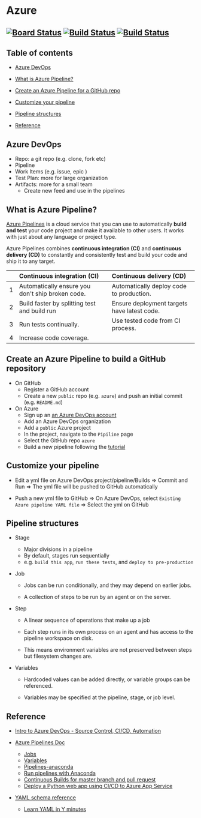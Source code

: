 
# Azure
[![Board Status](https://dev.azure.com/dj-azure/36a60840-a111-4d3e-9c86-8f2e7ca54333/8daccbf9-d4b9-4419-9bc8-5c14e6d7ed47/_apis/work/boardbadge/6115b2ba-9d24-4833-b573-e04d19352cd7)](https://dev.azure.com/dj-azure/36a60840-a111-4d3e-9c86-8f2e7ca54333/_boards/board/t/8daccbf9-d4b9-4419-9bc8-5c14e6d7ed47/Microsoft.RequirementCategory)
[![Build Status](https://dev.azure.com/dj-azure/dao1/_apis/build/status/dj-application.azure?branchName=master)](https://dev.azure.com/dj-azure/dao1/_build/latest?definitionId=1&branchName=master)   [![Build Status](https://dev.azure.com/dj-azure/dao1/_apis/build/status/dj-application.azure%20(3)?branchName=master)](https://dev.azure.com/dj-azure/dao1/_build/latest?definitionId=5&branchName=master)
---

## Table of contents

- [Azure DevOps](#devops)

- [What is Azure Pipeline?](#azure)

- [Create an Azure Pipeline for a GitHub repo](#github)

- [Customize your pipeline](#customize)

- [Pipeline structures](#structure)

- [Reference](#ref)



## Azure DevOps
 * Repo: a git repo (e.g. clone, fork etc)
 * Pipeline
 * Work Items (e.g. issue, epic )
 * Test Plan: more for large organization
 * Artifacts: more for a small team
   * Create new feed and use in the pipelines


## What is Azure Pipeline?

[Azure Pipelines](https://docs.microsoft.com/en-us/azure/devops/pipelines/get-started/what-is-azure-pipelines?view=azure-devops) is a cloud service that you can use to automatically **build and test** your code project and make it available to other users. It works with just about any language or project type.

Azure Pipelines combines **continuous integration (CI)** and **continuous delivery (CD)** to constantly and consistently test and build your code and ship it to any target.

|   |Continuous integration (CI)   |Continuous delivery (CD)   |
|---|:---|:---|
|1|Automatically ensure you don't ship broken code.   |Automatically deploy code to production.   |
|2|Build faster by splitting test and build run   |Ensure deployment targets have latest code.   |
|3|Run tests continually.   |Use tested code from CI process.     |
|4|Increase code coverage.   | |


## Create an Azure Pipeline to build a GitHub repository

- On GitHub
   * Register a GitHub account
   * Create a new `public` repo (e.g. `azure`) and push an initial commit (e.g. `README.md`)
- On Azure
   * Sign up an [an Azure DevOps account](https://azure.microsoft.com/en-us/services/devops/pipelines/)
   * Add an Azure DevOps organization
   * Add a `public` Azure project
   * In the project, navigate to the `Pipiline` page
   * Select the GitHub repo `azure`
   * Build a new pipeline following the [tutorial](https://docs.microsoft.com/en-us/azure/devops/pipelines/create-first-pipeline?view=azure-devops&tabs=tfs-2018-2)


## Customize your pipeline
  * Edit a yml file on Azure DevOps project/pipeline/Builds => Commit and Run => The yml file will be pushed to GitHub automatically  

  * Push a new yml file to GitHub => On Azure DevOps, select `Existing Azure pipeline YAML file` => Select the yml on GitHub


## Pipeline structures

- Stage
  * Major divisions in a pipeline   
  * By default, stages run sequentially
  * e.g. `build this app`, `run these tests`, and `deploy to pre-production`

- Job
   * Jobs can be run conditionally, and they may depend on earlier jobs.

   * A collection of steps to be run by an agent or on the server.


-  Step  
   * A linear sequence of operations that make up a job

   * Each step runs in its own process on an agent and has access to the pipeline workspace on disk.

   * This means environment variables are not preserved between steps but filesystem changes are.


-  Variables
   * Hardcoded values can be added directly, or variable groups can be referenced.   

   * Variables may be specified at the pipeline, stage, or job level.



## Reference

 * [Intro to Azure DevOps - Source Control, CI/CD, Automation](https://www.youtube.com/watch?v=H-R2bCXfz8I)


 * [Azure Pipelines Doc](https://docs.microsoft.com/en-us/azure/devops/pipelines/?view=azure-devops)
   * [Jobs](https://docs.microsoft.com/en-us/azure/devops/pipelines/process/phases?view=azure-devops&tabs=yaml)
   * [Variables](https://docs.microsoft.com/en-us/azure/devops/pipelines/process/variables?view=azure-devops&tabs=yaml%2Cbatch)
   * [Pipelines-anaconda](https://github.com/MicrosoftDocs/pipelines-anaconda)
   * [Run pipelines with Anaconda](https://docs.microsoft.com/en-us/azure/devops/pipelines/languages/anaconda?view=azure-devops&tabs=macos)
   * [Continuous Builds for master branch and pull request](https://www.youtube.com/watch?v=vlBuNM6Wzic)
   * [Deploy a Python web app using CI/CD to Azure App Service](https://docs.microsoft.com/en-us/azure/devops/pipelines/languages/python-webapp?view=azure-devops)

 * [YAML schema reference](https://docs.microsoft.com/en-us/azure/devops/pipelines/yaml-schema?view=azure-devops&tabs=schema)
   * [Learn YAML in Y minutes](https://learnxinyminutes.com/docs/yaml/)
